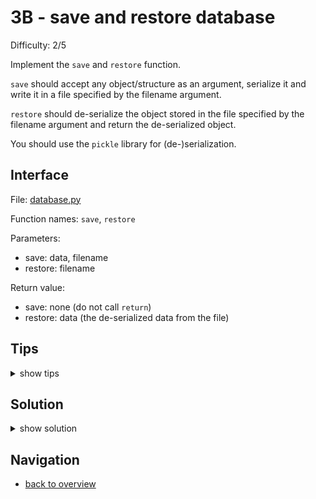 # 3B - save and restore database

Difficulty: 2/5

Implement the ```save``` and ```restore``` function.

```save``` should accept any object/structure as an argument,
serialize it and write it in a file specified by the filename argument.

```restore``` should de-serialize the object stored in the file 
specified by the filename argument and return the de-serialized object.

You should use the ```pickle``` library for (de-)serialization.

## Interface ##

File: [database.py](workspace/database.py)

Function names: ```save```, ```restore```

Parameters: 
* save: data, filename
* restore: filename

Return value:
* save: none (do not call ```return```)
* restore: data (the de-serialized data from the file)

## Tips ##

<details>
  <summary>show tips</summary>

* try to import ```pickle``` in your REPL, then inspect it with ```dir()```
* ```dump``` is the pickle function to serialize data into a file
* ```load``` is the pickle function to de-serialize data from a file
* pickle requires a file handle to interact with a file
* ```open(filename, mode)``` is a built-in method to receive a file handle
* ```'wb'``` stands for 'write binary' and is a file mode to write binary data into a file
* ```'rb'``` is the opposite of ```wb``` and 'r' stands for 'read'
* files should be closed; a file declared as a ```with``` block will be
  auto-close after the block:
```
with open(filename, mode) as file:
  pass # do smth here
# file is automatically closed now
```
</details>

## Solution ##

<details>
  <summary>show solution</summary>

```
from pickle import dump, load # at the top of database.py

def save(data, filename):
    with open(filename, 'wb') as file:
        dump(data, file)
        
def restore(filename):
    with open(filename, 'rb') as file:
        return load(file)
```
</details>

## Navigation ##
* [back to overview](0.md)
